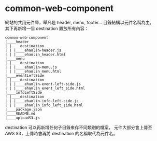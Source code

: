 # common-web-component

網站的共用元件庫，舉凡是 header, menu, footer...
目錄結構以元件名稱為主，其下再新增一個 destination 置放所有內容：

```
common-web-component
|____header
| |____destination
| | |____ehanlin-header.js
| | |____ehanlin_header.html
|____menu
| |____destination
| | |____ehanlin-menu.js
| | |____ehanlin_menu.html
|____eventLeftSide
| |____destination
| | |____ehanlin-event-left-side.js
| | |____ehanlin_event_left_side.html
|____infoLeftSide
| |____destination
| | |____ehanlin-info-left-side.js
| | |____ehanlin_info_left_side.html
|____package.json
|____README.md
|____uploadS3.js
```

destination 可以再新增任何子目錄來存不同類別的檔案，
元件大部分會上傳至 AWS S3，上傳時會再將 destination 的名稱取代為元件名。
